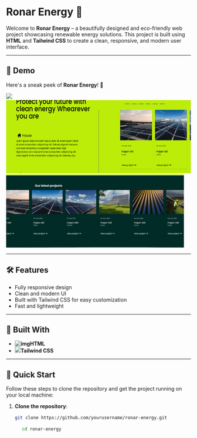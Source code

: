 # Ronar Energy 🌱

Welcome to **Ronar Energy** – a beautifully designed and eco-friendly web project showcasing renewable energy solutions. This project is built using **HTML** and **Tailwind CSS** to create a clean, responsive, and modern user interface. 

---

## 🌟 Demo

Here's a sneak peek of **Ronar Energy**! 🎉

<img src="./images/Web_shot.png" height="200px">
<img src="./images/Web_shot_2.png" height="200px">
<img src="./images/web_shot_3.png" height="200px">

---

## 🛠️ Features

- Fully responsive design
- Clean and modern UI
- Built with Tailwind CSS for easy customization
- Fast and lightweight

---
## 🧰 Built With

-   **<img src="https://icones.pro/wp-content/uploads/2021/05/icone-html-orange.png" alt="img" height="30px">HTML**
-   **<img src="https://pbs.twimg.com/profile_images/1730334391501488129/G0R0sjHH_400x400.jpg"  height="30px">Tailwind CSS** 
---

## 🚀 Quick Start

Follow these steps to clone the repository and get the project running on your local machine:

1. **Clone the repository**:

   ```bash
   git clone https://github.com/yourusername/ronar-energy.git
  ```bash
	    cd ronar-energy